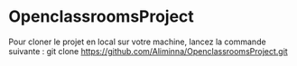 # OpenclassroomsProject
Pour cloner le projet en local sur votre machine, lancez la commande suivante : 
git clone https://github.com/Aliminna/OpenclassroomsProject.git
